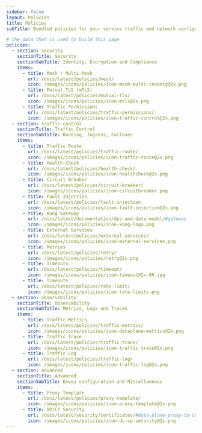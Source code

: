 ```yaml
---
sidebar: false
layout: Policies
title: Policies
subTitle: Bundled policies for your service traffic and network configuration.

# the data that is used to build this page
policies:
  - section: security
    sectionTitle: Security
    sectionSubTitle: Identity, Encryption and Compliance
    items:
      - title: Mesh / Multi-Mesh
        url: /docs/latest/policies/mesh/
        icon: /images/icons/policies/icon-mesh-multi-tenancy@2x.png
      - title: Mutual TLS (mTLS)
        url: /docs/latest/policies/mutual-tls/
        icon: /images/icons/policies/icon-mtls@2x.png
      - title: Traffic Permissions
        url: /docs/latest/policies/traffic-permissions/
        icon: /images/icons/policies/icon-traffic-control@2x.png
  - section: traffic-control
    sectionTitle: Traffic Control
    sectionSubTitle: Routing, Ingress, Failover
    items:
      - title: Traffic Route
        url: /docs/latest/policies/traffic-route/
        icon: /images/icons/policies/icon-traffic-route@2x.png
      - title: Health Check
        url: /docs/latest/policies/health-check/
        icon: /images/icons/policies/icon-healthcheck@2x.png
      - title: Circuit Breaker
        url: /docs/latest/policies/circuit-breaker/
        icon: /images/icons/policies/icon-circuitbreaker.png
      - title: Fault Injection
        url: /docs/latest/policies/fault-injection
        icon: /images/icons/policies/icon-fault-injection@2x.png
      - title: Kong Gateway
        url: /docs/latest/documentation/dps-and-data-model/#gateway
        icon: /images/icons/policies/icon-kong-logo.png
      - title: External Services
        url: /docs/latest/policies/external-services/
        icon: /images/icons/policies/icon-external-services.png
      - title: Retries
        url: /docs/latest/policies/retry/
        icon: /images/icons/policies/retry@2x.png
      - title: Timeouts
        url: /docs/latest/policies/timeout/
        icon: /images/icons/policies/icon-timeout@2x-80.jpg
      - title: Timeouts
        url: /docs/latest/policies/rate-limit/
        icon: /images/icons/policies/icon-rate-limits.png
  - section: observability
    sectionTitle: Observability
    sectionSubTitle: Metrics, Logs and Traces
    items:
      - title: Traffic Metrics
        url: /docs/latest/policies/traffic-metrics/
        icon: /images/icons/policies/icon-dataplane-metrics@2x.png
      - title: Traffic Trace
        url: /docs/latest/policies/traffic-trace/
        icon: /images/icons/policies/icon-traffic-trace@2x.png
      - title: Traffic Log
        url: /docs/latest/policies/traffic-log/
        icon: /images/icons/policies/icon-traffic-log@2x.png
  - section: advanced
    sectionTitle: Advanced
    sectionSubTitle: Envoy configuration and Miscellaneous
    items:
      - title: Proxy Template
        url: /docs/latest/policies/proxy-template/
        icon: /images/icons/policies/icon-proxy-template@2x.png
      - title: DP/CP Security
        url: /docs/latest/security/certificates/#data-plane-proxy-to-control-plane-communication
        icon: /images/icons/policies/icon-dc-cp-security@2x.png
---
```

